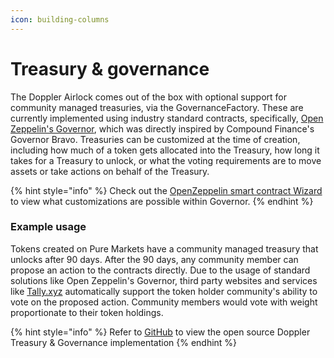 ```yaml
---
icon: building-columns
---
```


# Treasury & governance

The Doppler Airlock comes out of the box with optional support for community managed treasuries, via the GovernanceFactory. These are currently implemented using industry standard contracts, specifically, [Open Zeppelin's Governor](https://docs.openzeppelin.com/contracts/4.x/api/governance), which was directly inspired by Compound Finance's Governor Bravo. Treasuries can be customized at the time of creation, including how much of a token gets allocated into the Treasury, how long it takes for a Treasury to unlock, or what the voting requirements are to move assets or take actions on behalf of the Treasury.&#x20;

{% hint style="info" %}
Check out the [OpenZeppelin smart contract Wizard](https://wizard.openzeppelin.com/#governor) to view what customizations are possible within Governor. 
{% endhint %}

### Example usage

Tokens created on Pure Markets have a community managed treasury that unlocks after 90 days. After the 90 days, any community member can propose an action to the contracts directly. Due to the usage of standard solutions like Open Zeppelin's Governor, third party websites and services like [Tally.xyz](https://tally.xyz/) automatically support the token holder community's ability to vote on the proposed action. Community members would vote with weight proportionate to their token holdings.

{% hint style="info" %}
Refer to [GitHub](https://github.com/whetstoneresearch/doppler/blob/main/src/Governance.sol) to view the open source Doppler Treasury & Governance implementation
{% endhint %}
